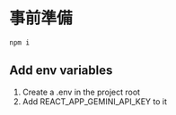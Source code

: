# 事前準備

```bash
npm i
```

## Add env variables

1. Create a .env in the project root
2. Add REACT_APP_GEMINI_API_KEY to it
